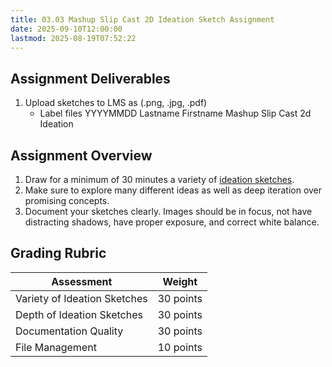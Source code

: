 ```yaml
---
title: 03.03 Mashup Slip Cast 2D Ideation Sketch Assignment
date: 2025-09-10T12:00:00
lastmod: 2025-08-19T07:52:22
---
```


## Assignment Deliverables

1. Upload sketches to LMS as (.png, .jpg, .pdf)
   - Label files YYYYMMDD Lastname Firstname Mashup Slip Cast 2d Ideation

## Assignment Overview

1. Draw for a minimum of 30 minutes a variety of [ideation sketches](../../../../drawing/ideation-sketches.md).
2. Make sure to explore many different ideas as well as deep iteration over promising concepts.
3. Document your sketches clearly. Images should be in focus, not have distracting shadows, have proper exposure, and correct white balance.

## Grading Rubric

<div class="responsive-table-markdown">

| Assessment                   | Weight    |
| ---------------------------- | --------- |
| Variety of Ideation Sketches | 30 points |
| Depth of Ideation Sketches   | 30 points |
| Documentation Quality        | 30 points |
| File Management              | 10 points |

</div>
